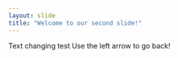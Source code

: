 ```yaml
---
layout: slide
title: "Welcome to our second slide!"
---
```

Text changing test
Use the left arrow to go back!
